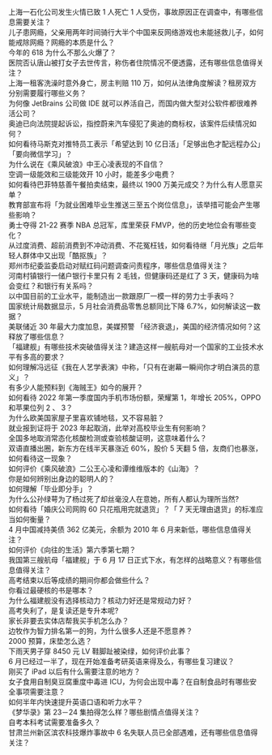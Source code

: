 上海一石化公司发生火情已致 1 人死亡 1 人受伤，事故原因正在调查中，有哪些信息需要关注？  
儿子患网瘾，父亲用两年时间骑行大半个中国来反网络游戏也未能拯救儿子，如何能戒除网瘾？网瘾的本质是什么？  
今年的 618 为什么不那么火爆了？  
医院否认唐山被打女子去世传言，称伤者住院情况不便透露，还有哪些信息值得关注？  
上海一租客洗澡时意外身亡，房主判赔 110 万，如何从法律角度解读？租房双方分别需要履行哪些义务？  
为何像 JetBrains 公司做 IDE 就可以养活自己，而国内做大型对公软件都很难养活公司？  
奥迪已向法院提起诉讼，指控蔚来汽车侵犯了奥迪的商标权，该案件后续情况如何？  
如何看待马斯克对推特员工表示「希望达到 10 亿日活」「足够出色才配远程办公」「要向微信学习」？  
为什么说在《乘风破浪》中王心凌表现的不自信？  
空调一级能效和三级能效开 10 小时，能差多少电费？  
如何看待巴菲特慈善午餐拍卖结束，最终以 1900 万美元成交？为什么有人愿意买单？  
教育部宣布将「为就业困难毕业生推送三至五个岗位信息」，该举措可能会产生哪些影响？  
勇士夺得 21-22 赛季 NBA 总冠军，库里荣获 FMVP，他的历史地位会有哪些变化？  
从过度消费、超前消费到不冲动消费、不花冤枉钱，如何看待继「月光族」之后年轻人群体中又出现「酷抠族」？  
郑州市纪委监委启动对赋红码问题调查问责程序，哪些信息值得关注？  
河南村镇银行一储户银行卡里只有 2 毛钱，但健康码还是红了 3 天，健康码为啥会变红？和银行有关系吗？  
以中国目前的工业水平，能制造出一款跟原厂一模一样的劳力士手表吗？  
国家统计局数据显示，5 月社会消费品零售总额同比下降 6.7%，如何解读这一数据？  
美联储近 30 年最大力度加息，美媒预警 「经济衰退」，美国的经济情况如何？这释放了哪些信息？  
「福建舰」有哪些技术突破值得关注？建造这样一艘航母对一个国家的工业技术水平有多高的要求？  
如何理解冯远征《我在人艺学表演》中称，「只有在谢幕一瞬间你才明白演员的意义」？  
有多少人能预料到《海贼王》如今的展开？  
如何看待 2022 年第一季度国内手机市场份额，荣耀第 1，年增长 205%，OPPO 和苹果位列 2 、 3？  
为什么欧美国家屋子里喜欢铺地毯，又不容易脏？  
就业报到证将于 2023 年起取消，此举对高校毕业生有何影响？  
全国多地取消常态化核酸检测或查验核酸证明，这意味着什么？  
双语直播出圈，新东方在线半天暴涨近 60%，股价 5 天翻 5 倍，友商们也暴涨，如何看待这一现象？  
如何评价《乘风破浪》二公王心凌和谭维维版本的《山海》？  
你是如何辨别出身边的聪明人的？  
如何理解「毕业即分手」？  
为什么公孙绿萼为了杨过死了却丝毫没人在意她，所有人都认为理所当然?  
如何看待「婚庆公司网购 60 只花瓶用完就退货」？「 7 天无理由退货」的标准应当如何衡量？  
4 月中国减持美债 362 亿美元，余额为 2010 年 6 月来新低，哪些信息值得关注？  
如何评价《向往的生活》第六季第七期？  
我国第三艘航母「福建舰」于 6 月 17 日正式下水，有怎样的战略意义？有哪些信息值得关注？  
高考结束以后等成绩的期间你都会做些什么？  
你看过最硬核的书是哪本？  
为什么福建舰没有选择核动力？核动力好还是常规动力好？  
高考失利了，是复读还是专升本呢?  
家长非要去实体店帮我买手机怎么办？  
边牧作为智力排名第一的狗，为什么很多人还是不愿意养？  
2000 预算，床垫怎么选？  
下雨天男子穿 8450 元 LV 鞋脚趾被染绿，如何评价此事？  
6 月已经过一半了，现在开始准备考研英语来得及么，有哪些复习建议？  
刚买了 iPad 以后有什么需要注意的地方？  
女子食用自制臭豆腐重度中毒进 ICU，为何会出现中毒？在自制食品时有哪些安全事项需要注意？  
如何半年内快速提升英语口语和听力水平？  
《梦华录》第 23－24 集拍得怎么样？哪些剧情点值得关注？  
自考本科考试需要准备多久？  
甘肃兰州新区滨农科技爆炸事故中 6 名失联人员已全部遇难，还有哪些信息值得关注？  
